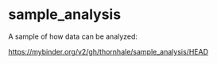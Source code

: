 # sample_analysis
A sample of how data can be analyzed:

https://mybinder.org/v2/gh/thornhale/sample_analysis/HEAD
